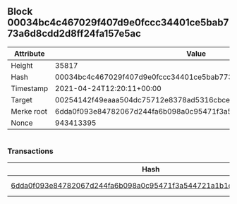 ## Block 00034bc4c467029f407d9e0fccc34401ce5bab773a6d8cdd2d8ff24fa157e5ac

Attribute | Value
--- | ---
Height | 35817
Hash | 00034bc4c467029f407d9e0fccc34401ce5bab773a6d8cdd2d8ff24fa157e5ac
Timestamp | 2021-04-24T12:20:11+00:00
Target | 00254142f49eaaa504dc75712e8378ad5316cbcead634704b3734b6271167cc4
Merke root | 6dda0f093e84782067d244fa6b098a0c95471f3a544721a1b1d11b7100c6670e
Nonce | 943413395

```

```

### Transactions

Hash | Amount
--- | ---
[6dda0f093e84782067d244fa6b098a0c95471f3a544721a1b1d11b7100c6670e](6dda0f093e84782067d244fa6b098a0c95471f3a544721a1b1d11b7100c6670e.md) | 10.00000000 SKEPTI 
